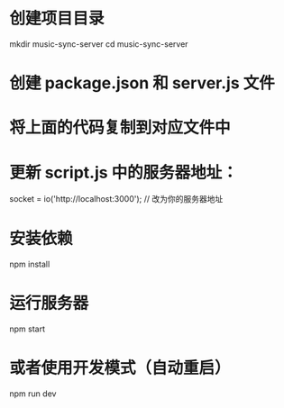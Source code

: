 # 创建项目目录
mkdir music-sync-server
cd music-sync-server

# 创建 package.json 和 server.js 文件
# 将上面的代码复制到对应文件中

# 更新 script.js 中的服务器地址：
socket = io('http://localhost:3000'); // 改为你的服务器地址

# 安装依赖
npm install

# 运行服务器
npm start

# 或者使用开发模式（自动重启）
npm run dev
